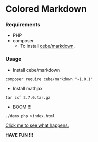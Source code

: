 # Colored Markdown

### Requirements
* PHP
* composer
    - To install [cebe/markdown](https://github.com/cebe/markdown#installation-).

### Usage

* Install cebe/markdown
```
composer require cebe/markdown "~1.0.1"
```

* Install mathjax
```
tar zxf 2.7.0.tar.gz
```

* BOOM !!!
```
./demo.php >index.html
```

[Click me to see what happens.](http://cyp.davidandjack.cn/test/r/)

**HAVE FUN !!!**
